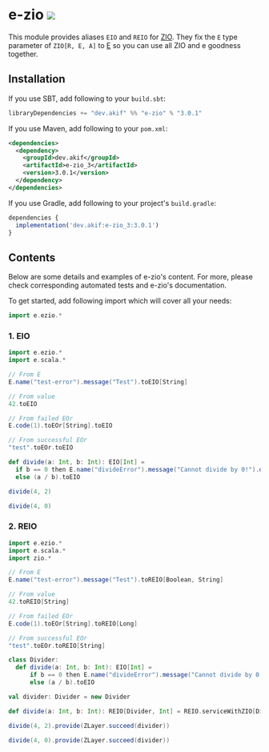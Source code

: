 [//]: # "This file is generated by [mdoc](https://scalameta.org/mdoc). Do not edit it directly as it will be overwritten. Instead edit corresponding file in docs folder."

# e-zio [![](https://img.shields.io/badge/docs-3.0.1-brightgreen.svg?style=for-the-badge&logo=scala&color=dc322f&labelColor=333333)](https://javadoc.io/doc/dev.akif/e-zio_3)

This module provides aliases `EIO` and `REIO` for [ZIO](https://zio.dev). They fix the `E` type parameter of `ZIO[R, E, A]` to [E](/e-scala/src/main/scala/e/scala/E.scala) so you can use all ZIO and e goodness together.

## Installation

If you use SBT, add following to your `build.sbt`:

```scala
libraryDependencies += "dev.akif" %% "e-zio" % "3.0.1"
```

If you use Maven, add following to your `pom.xml`:

```xml
<dependencies>
  <dependency>
    <groupId>dev.akif</groupId>
    <artifactId>e-zio_3</artifactId>
    <version>3.0.1</version>
  </dependency>
</dependencies>
```

If you use Gradle, add following to your project's `build.gradle`:

```javascript
dependencies {
  implementation('dev.akif:e-zio_3:3.0.1')
}
```

## Contents

Below are some details and examples of e-zio's content. For more, please check corresponding automated tests and e-zio's documentation.

To get started, add following import which will cover all your needs:

```scala
import e.ezio.*
```

### 1. EIO

```scala mdoc:reset:to-string
import e.ezio.*
import e.scala.*

// From E
E.name("test-error").message("Test").toEIO[String]

// From value
42.toEIO

// From failed EOr
E.code(1).toEOr[String].toEIO

// From successful EOr
"test".toEOr.toEIO

def divide(a: Int, b: Int): EIO[Int] =
  if b == 0 then E.name("divideError").message("Cannot divide by 0!").data("input", a.toString).toEIO[Int]
  else (a / b).toEIO

divide(4, 2)

divide(4, 0)
```

### 2. REIO

```scala mdoc:reset:to-string
import e.ezio.*
import e.scala.*
import zio.*

// From E
E.name("test-error").message("Test").toREIO[Boolean, String]

// From value
42.toREIO[String]

// From failed EOr
E.code(1).toEOr[String].toREIO[Long]

// From successful EOr
"test".toEOr.toREIO[String]

class Divider:
  def divide(a: Int, b: Int): EIO[Int] =
      if b == 0 then E.name("divideError").message("Cannot divide by 0!").data("input", a.toString).toEIO[Int]
      else (a / b).toEIO

val divider: Divider = new Divider

def divide(a: Int, b: Int): REIO[Divider, Int] = REIO.serviceWithZIO[Divider](_.divide(a, b))

divide(4, 2).provide(ZLayer.succeed(divider))

divide(4, 0).provide(ZLayer.succeed(divider))
```
